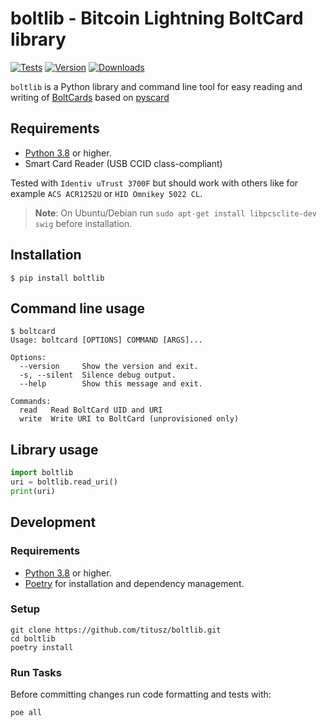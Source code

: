 # boltlib - Bitcoin Lightning BoltCard library

[![Tests](https://github.com/titusz/boltlib/actions/workflows/tests.yml/badge.svg)](https://github.com/titusz/boltlib/actions/workflows/tests.yml)
[![Version](https://img.shields.io/pypi/v/boltlib.svg)](https://pypi.python.org/pypi/boltlib/)
[![Downloads](https://pepy.tech/badge/boltlib)](https://pepy.tech/project/boltlib)

`boltlib` is a Python library and command line tool for easy reading and writing of
[BoltCards](https://boltcard.org) based on [pyscard](https://github.com/LudovicRousseau/pyscard)

## Requirements

- [Python 3.8](https://www.python.org/) or higher.
- Smart Card Reader (USB CCID class-compliant)

Tested with `Identiv uTrust 3700F` but should work with others like for example `ACS ACR1252U` or
`HID Omnikey 5022 CL`.

> **Note**: On Ubuntu/Debian run `sudo apt-get install libpcsclite-dev swig` before installation.

## Installation

```shell
$ pip install boltlib
```

## Command line usage

```shell
$ boltcard
Usage: boltcard [OPTIONS] COMMAND [ARGS]...

Options:
  --version     Show the version and exit.
  -s, --silent  Silence debug output.
  --help        Show this message and exit.

Commands:
  read   Read BoltCard UID and URI
  write  Write URI to BoltCard (unprovisioned only)
```

## Library usage

```python
import boltlib
uri = boltlib.read_uri()
print(uri)
```

## Development

### Requirements
- [Python 3.8](https://www.python.org/) or higher.
- [Poetry](https://python-poetry.org/) for installation and dependency management.

### Setup

```shell
git clone https://github.com/titusz/boltlib.git
cd boltlib
poetry install
```

### Run Tasks

Before committing changes run code formatting and tests with:

```shell
poe all
```


